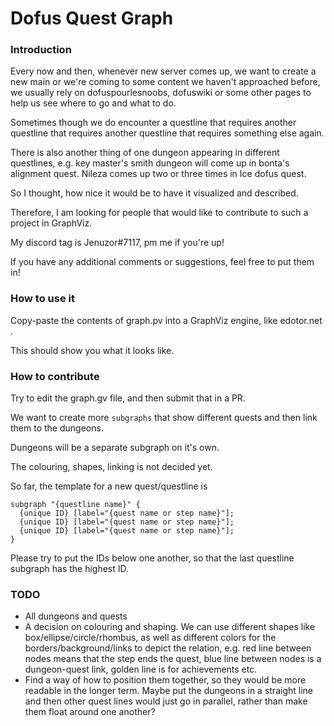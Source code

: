 # Dofus Quest Graph

### Introduction

Every now and then, whenever new server comes up, we want to create a new main or we're coming to some content we haven't approached before, we usually rely on dofuspourlesnoobs, dofuswiki or some other pages to help us see where to go and what to do.

Sometimes though we do encounter a questline that requires another questline that requires another questline that requires something else again.

There is also another thing of one dungeon appearing in different questlines, e.g. key master's smith dungeon will come up in bonta's alignment quest. Nileza comes up two or three times in Ice dofus quest.

So I thought, how nice it would be to have it visualized and described.

Therefore, I am looking for people that would like to contribute to such a project in GraphViz.

My discord tag is Jenuzor#7117, pm me if you're up!

If you have any additional comments or suggestions, feel free to put them in!


### How to use it

Copy-paste the contents of graph.pv into a GraphViz engine, like edotor.net .

This should show you what it looks like.


### How to contribute

Try to edit the graph.gv file, and then submit that in a PR.

We want to create more ``` subgraphs ``` that show different quests and then link them to the dungeons.

Dungeons will be a separate subgraph on it's own.

The colouring, shapes, linking is not decided yet.

So far, the template for a new quest/questline is
```
subgraph "{questline name}" {
  {unique ID} [label="{quest name or step name}"];
  {unique ID} [label="{quest name or step name}"];
  {unique ID} [label="{quest name or step name}"];
}
```

Please try to put the IDs below one another, so that the last questline subgraph has the highest ID.


### TODO

- All dungeons and quests
- A decision on colouring and shaping. We can use different shapes like box/ellipse/circle/rhombus, as well as different colors for the borders/background/links to depict the relation, e.g. red line between nodes means that the step ends the quest, blue line between nodes is a dungeon-quest link, golden line is for achievements etc.
- Find a way of how to position them together, so they would be more readable in the longer term. Maybe put the dungeons in a straight line and then other quest lines would just go in parallel, rather than make them float around one another?
